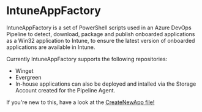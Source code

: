 # IntuneAppFactory
IntuneAppFactory is a set of PowerShell scripts used in an Azure DevOps Pipeline to detect, download, package and publish onboarded applications as a Win32 application to Intune, to ensure the latest version of onboarded applications are available in Intune.

Currently IntuneAppFactory supports the following repositories:
- Winget
- Evergreen
- In-house applications can also be deployed and intalled via the Storage Account created for the Pipeline Agent.

If you're new to this, have a look at the [CreateNewApp file!](CreateNewApp.md) 
